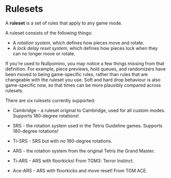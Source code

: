 Rulesets
========

A **ruleset** is a set of rules that apply to any game mode.

A ruleset consists of the following things:

 * A *rotation system*, which defines how pieces move and rotate.
 * A *lock delay reset system*, which defines how pieces lock when they can no longer move or rotate.

If you're used to Nullpomino, you may notice a few things missing from that definition. For example, piece previews, hold queues, and randomizers have been moved to being game-specific rules, rather than rules that are changeable with the ruleset you use. Soft and hard drop behaviour is also game-specific now, so that times can be more plausibly compared across rulesets.

There are six rulesets currently supported:

* Cambridge - a ruleset original to Cambridge, used for all custom modes. Supports 180-degree rotations!

* SRS - the rotation system used in the Tetris Guideline games. Supports 180-degree rotations!
* Ti-SRS - SRS but with no 180-degree rotations.

* ARS - the rotation system from the original Tetris the Grand Master.
* Ti-ARS - ARS with floorkicks! From TGM3: Terror Instinct.
* Ace-ARS - ARS with floorkicks and move reset! From TGM ACE.